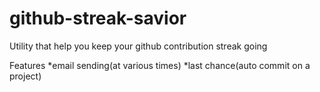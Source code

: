 github-streak-savior
====================

Utility that help you keep your github contribution streak going

Features
*email sending(at various times)
*last chance(auto commit on a project)
